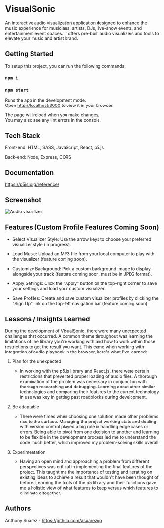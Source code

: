 # VisualSonic

An interactive audio visualization application designed to enhance the music experience for musicians, artists, DJs, live-show events, and entertainment event spaces. 
It offers pre-built audio visualizers and tools to elevate your music and artist brand.

## Getting Started

To setup this project, you can run the following commands:

### `npm i`

### `npm start`

Runs the app in the development mode.\
Open [http://localhost:3000](http://localhost:3000) to view it in your browser.

The page will reload when you make changes.\
You may also see any lint errors in the console.

## Tech Stack
Front-end: HTML, SASS, JavaScript, React, p5.js

Back-end: Node, Express, CORS

## Documentation
https://p5js.org/reference/

## Screenshot
![Audio visualizer](https://github.com/asuarezop/visualsonic-client/assets/43550294/12770bb6-ff9b-492f-9dfa-73fb9074c4dd)

## Features (Custom Profile Features Coming Soon)

* Select Visualizer Style: Use the arrow keys to choose your preferred visualizer style (in progress).

* Load Music: Upload an MP3 file from your local computer to play with the visualizer (feature coming soon).

* Customize Background: Pick a custom background image to display alongside your track (feature coming soon, must be in JPEG format).

* Apply Settings: Click the "Apply" button on the top-right corner to save your settings and load your custom visualizer.

* Save Profiles: Create and save custom visualizer profiles by clicking the "Sign Up" link on the top-left navigation bar (feature coming soon).

## Lessons / Insights Learned
During the development of VisualSonic, there were many unexpected challenges that occurred. A common theme throughout was learning the limitations of the library you're working with and 
how to work within those restrictions to get the result you want. This came when working with integration of audio playback in the browser, here's what I've learned:

1) Plan for the unexpected
   * In working with the p5.js library and React.js, there were certain restrictions that prevented proper loading of audio files. A thorough examination of the problem was necessary in conjunction with thorough 
     researching and debugging. Learning about other similar technologies and comparing their features to the current technology in use was key in getting past roadblocks during development.

2) Be adaptable
   * There were times when choosing one solution made other problems rise to the surface. Managing the project working state and dealing with version control played a big role in handling edge cases or 
     errors. Being able to pivot from one decision to another and learning to be flexible in the development process led me to understand the code much better, which improved my problem-solving skills overall.
   
3) Experimentation
   * Having an open mind and approaching a problem from different perspectives was critical in implementing the final features of the project. This taught me the importance of testing and iterating on existing 
     ideas to achieve a result that wouldn't have been thought of before. Learning the tools of the p5 library and their functions gave me a holistic view of what features to keep versus which features to 
     eliminate altogether.

## Authors
Anthony Suarez - https://github.com/asuarezop
